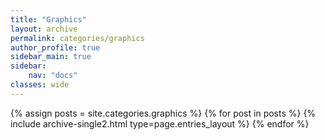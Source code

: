 ```yaml
---
title: "Graphics"
layout: archive
permalink: categories/graphics
author_profile: true
sidebar_main: true
sidebar:
    nav: "docs"
classes: wide
---
```


{% assign posts = site.categories.graphics %}
{% for post in posts %} {% include archive-single2.html type=page.entries_layout %} {% endfor %}
